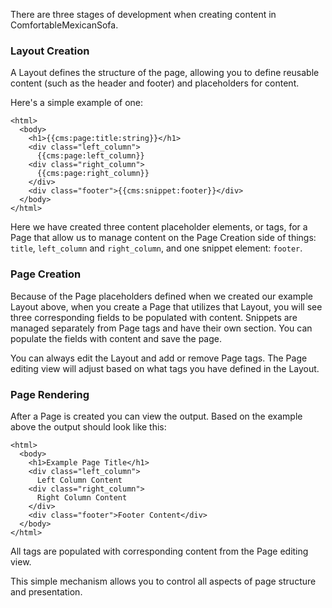 There are three stages of development when creating content in ComfortableMexicanSofa.

### Layout Creation
A Layout defines the structure of the page, allowing you to define reusable content (such as the header and footer) and placeholders for content.

Here's a simple example of one:

    <html>
      <body>
        <h1>{{cms:page:title:string}}</h1>
        <div class="left_column">
          {{cms:page:left_column}}
        <div class="right_column">
          {{cms:page:right_column}}
        </div>
        <div class="footer">{{cms:snippet:footer}}</div>
      </body>
    </html>

Here we have created three content placeholder elements, or tags, for a Page that allow us to manage content on the Page Creation side of things: `title`, `left_column` and `right_column`, and one snippet element: `footer`.

### Page Creation
Because of the Page placeholders defined when we created our example Layout above, when you create a Page that utilizes that Layout, you will see three corresponding fields to be populated with content. Snippets are managed separately from Page tags and have their own section. You can populate the fields with content and save the page.

You can always edit the Layout and add or remove Page tags. The Page editing view will adjust based on what tags you have defined in the Layout.

### Page Rendering
After a Page is created you can view the output. Based on the example above the output should look like this:

    <html>
      <body>
        <h1>Example Page Title</h1>
        <div class="left_column">
          Left Column Content
        <div class="right_column">
          Right Column Content
        </div>
        <div class="footer">Footer Content</div>
      </body>
    </html>

All tags are populated with corresponding content from the Page editing view.

This simple mechanism allows you to control all aspects of page structure and presentation.
  
